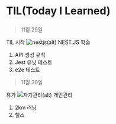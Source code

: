 # TIL(Today I Learned)
### 
>11월 29일

TIL 시작
![nestjs(alt)](https://velog.velcdn.com/images/kisuk623/post/0d6faccb-9cba-480a-ba71-9c9369b6915e/image.png "이미지 설명(title)")
NEST.JS 학습
1)  API 생성 규칙
2)  Jest 유닛 테스트
3)  e2e 테스트

>11월 30일

휴가
![자기관리(alt)](https://www.medicalworldnews.co.kr/data/cheditor4/2306/990901045_MsdpRJo2_2-39.jpg)
개인관리
1) 2km 러닝
2) 헬스

